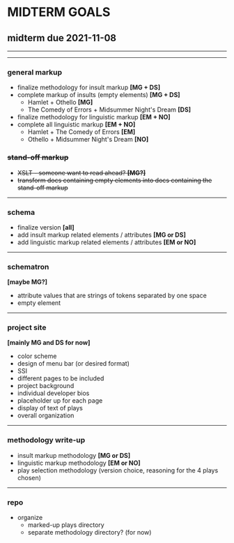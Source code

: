 # MIDTERM GOALS

## midterm due 2021-11-08

****
****

### general markup

- finalize methodology for insult markup **[MG + DS]**
- complete markup of insults (empty elements) **[MG + DS]**
    - Hamlet + Othello **[MG]**
    - The Comedy of Errors + Midsummer Night's Dream **[DS]**
- finalize methodology for linguistic markup **[EM + NO]**
- complete all linguistic markup **[EM + NO]**
    - Hamlet + The Comedy of Errors **[EM]**
    - Othello + Midsummer Night's Dream **[NO]**

### ~~stand-off markup~~

- ~~XSLT - someone want to read ahead? **[MG?]**~~
- ~~transform docs containing empty elements into docs containing the stand-off markup~~

****

### schema

- finalize version **[all]**
- add insult markup related elements / attributes **[MG or DS]**
- add linguistic markup related elements / attributes **[EM or NO]**

****

### schematron 
**[maybe MG?]**
- attribute values that are strings of tokens separated by one space
- empty element

****

### project site

**[mainly MG and DS for now]**
- color scheme
- design of menu bar (or desired format)
- SSI
- different pages to be included
- project background
- individual developer bios 
- placeholder up for each page
- display of text of plays
- overall organization 

****

### methodology write-up

- insult markup methodology **[MG or DS]**
- linguistic markup methodology **[EM or NO]**
- play selection methodology (version choice, reasoning for the 4 plays chosen)

****

### repo

- organize
    - marked-up plays directory 
    - separate methodology directory? (for now)

